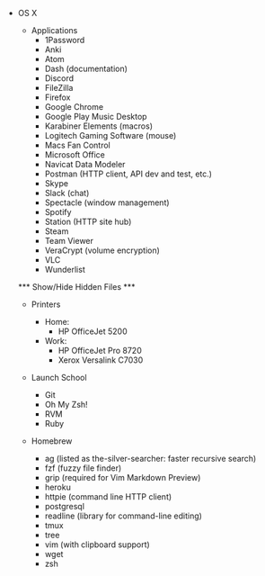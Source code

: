 * OS X
  - Applications
    + 1Password
    + Anki
    + Atom
    + Dash (documentation)
    + Discord
    + FileZilla
    + Firefox
    + Google Chrome
    + Google Play Music Desktop
    + Karabiner Elements (macros)
    + Logitech Gaming Software (mouse)
    + Macs Fan Control
    + Microsoft Office
    + Navicat Data Modeler
    + Postman (HTTP client, API dev and test, etc.)
    + Skype
    + Slack (chat)
    + Spectacle (window management)
    + Spotify
    + Station (HTTP site hub)
    + Steam
    + Team Viewer
    + VeraCrypt (volume encryption)
    + VLC
    + Wunderlist


  *** Show/Hide Hidden Files ***


  - Printers
    + Home:
      * HP OfficeJet 5200
    + Work:
      * HP OfficeJet Pro 8720
      * Xerox Versalink C7030


  - Launch School
    + Git
    + Oh My Zsh!
    + RVM
    + Ruby


  - Homebrew
    + ag (listed as the-silver-searcher: faster recursive search)
    + fzf (fuzzy file finder)
    + grip (required for Vim Markdown Preview)
    + heroku
    + httpie (command line HTTP client)
    + postgresql
    + readline (library for command-line editing)
    + tmux
    + tree
    + vim (with clipboard support)
    + wget
    + zsh
